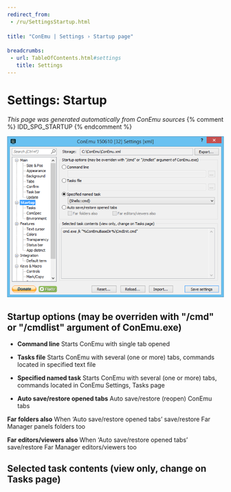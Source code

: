 ```yaml
---
redirect_from:
 - /ru/SettingsStartup.html

title: "ConEmu | Settings › Startup page"

breadcrumbs:
 - url: TableOfContents.html#settings
   title: Settings
---
```


# Settings: Startup

*This page was generated automatically from ConEmu sources*
{% comment %} IDD_SPG_STARTUP {% endcomment %}

![ConEmu Settings: Startup](/img/Settings-Startup.png)



## Startup options (may be overriden with "/cmd" or "/cmdlist" argument of ConEmu.exe)




* **Command line** Starts ConEmu with single tab opened







* **Tasks file** Starts ConEmu with several (one or more) tabs, commands located in specified text file







* **Specified named task** Starts ConEmu with several (one or more) tabs, commands located in ConEmu Settings, Tasks page
* **Auto save/restore opened tabs** Auto save/restore (reopen) ConEmu tabs


**Far folders also** When ‘Auto save/restore opened tabs’ save/restore Far Manager panels folders too

**Far editors/viewers also** When ‘Auto save/restore opened tabs’ save/restore Far Manager editors/viewers too





## Selected task contents (view only, change on Tasks page)





